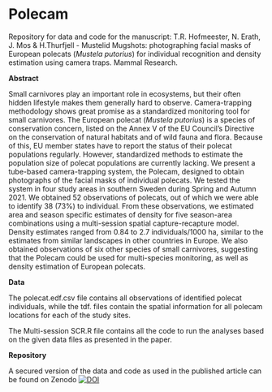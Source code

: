 # Polecam
Repository for data and code for the manuscript: T.R. Hofmeester, N. Erath, J. Mos & H.Thurfjell - Mustelid Mugshots: photographing facial masks of European polecats (<i>Mustela putorius</i>) for individual recognition and density estimation using camera traps. Mammal Research.

<b>Abstract</b>

Small carnivores play an important role in ecosystems, but their often hidden lifestyle makes them generally hard to observe. Camera-trapping methodology shows great promise as a standardized monitoring tool for small carnivores. The European polecat (<i>Mustela putorius</i>) is a species of conservation concern, listed on the Annex V of the EU Council’s Directive on the conservation of natural habitats and of wild fauna and flora. Because of this, EU member states have to report the status of their polecat populations regularly. However, standardized methods to estimate the population size of polecat populations are currently lacking. We present a tube-based camera-trapping system, the Polecam, designed to obtain photographs of the facial masks of individual polecats. We tested the system in four study areas in southern Sweden during Spring and Autumn 2021. We obtained 52 observations of polecats, out of which we were able to identify 38 (73%) to individual. From these observations, we estimated area and season specific estimates of density for five season-area combinations using a multi-session spatial capture-recapture model. Density estimates ranged from 0.84 to 2.7 individuals/1000 ha, similar to the estimates from similar landscapes in other countries in Europe. We also obtained observations of six other species of small carnivores, suggesting that the Polecam could be used for multi-species monitoring, as well as density estimation of European polecats.

<b>Data</b>

The polecat.edf.csv file contains all observations of identified polecat individuals, while the tdf. files contain the spatial information for all polecam locations for each of the study sites. 

The Multi-session SCR.R file contains all the code to run the analyses based on the given data files as presented in the paper.

<b>Repository</b>

A secured version of the data and code as used in the published article can be found on Zenodo
<a href="https://doi.org/10.5281/zenodo.11258877"><img src="https://zenodo.org/badge/DOI/10.5281/zenodo.11258877.svg" alt="DOI"></a>
